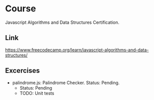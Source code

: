 # Course
Javascript Algorithms and Data Structures Certification.

## Link
https://www.freecodecamp.org/learn/javascript-algorithms-and-data-structures/

## Excercises
* palindrome.js: Palindrome Checker. Status: Pending.
  - Status: Pending
  - TODO: Unit tests
